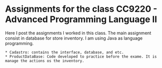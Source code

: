 # Assignments for the class CC9220 - Advanced Programming Language II

Here I post the assignments I worked in this class. The main assignment consist in database for store inventory. I am using Java as language programming.

	* Cadastro: contains the interface, database, and etc.
	* ProductDataBase: Code developed to practice before the exame. It is manage the actions os the inventory.
	
	

